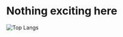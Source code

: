 # Nothing exciting here

![Top Langs](https://github-readme-stats.vercel.app/api/top-langs/?username=DevvHaz18&layout=compact)
